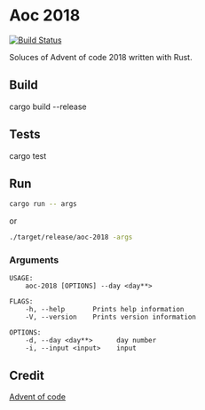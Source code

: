 # Aoc 2018

[![Build Status](https://travis-ci.org/alocquet/aoc-2018.svg?branch=develop)](https://travis-ci.org/alocquet/aoc-2018)

Soluces of Advent of code 2018 written with Rust.

## Build
cargo build --release

## Tests
cargo test

## Run
```sh
cargo run -- args
```
or
```sh
./target/release/aoc-2018 -args
```

### Arguments
```
USAGE:
    aoc-2018 [OPTIONS] --day <day**>

FLAGS:
    -h, --help       Prints help information
    -V, --version    Prints version information

OPTIONS:
    -d, --day <day**>      day number
    -i, --input <input>    input
```

## Credit
[Advent of code](http://adventofcode.com)